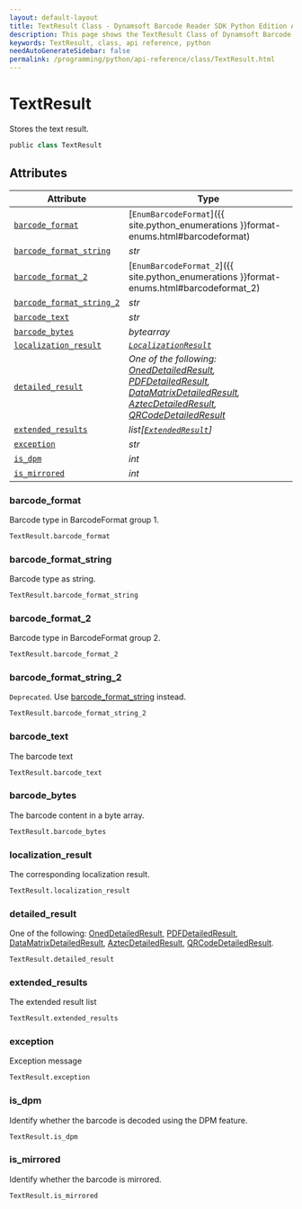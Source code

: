 ```yaml
---
layout: default-layout
title: TextResult Class - Dynamsoft Barcode Reader SDK Python Edition API Reference
description: This page shows the TextResult Class of Dynamsoft Barcode Reader SDK Python Edition.
keywords: TextResult, class, api reference, python
needAutoGenerateSidebar: false
permalink: /programming/python/api-reference/class/TextResult.html
---
```



# TextResult
Stores the text result.

```python
public class TextResult
```  
  

## Attributes
  
| Attribute | Type |
|---------- | ---- |
| [`barcode_format`](#barcode_format) | [`EnumBarcodeFormat`]({{ site.python_enumerations }}format-enums.html#barcodeformat) |
| [`barcode_format_string`](#barcode_format_string) | *str* |
| [`barcode_format_2`](#barcode_format_2) | [`EnumBarcodeFormat_2`]({{ site.python_enumerations }}format-enums.html#barcodeformat_2) |
| [`barcode_format_string_2`](#barcode_format_string_2) | *str* |
| [`barcode_text`](#barcode_text) | *str* |
| [`barcode_bytes`](#barcode_bytes) | *bytearray* |
| [`localization_result`](#localization_result) | *[`LocalizationResult`](LocalizationResult.md)* |
| [`detailed_result`](#detailed_result) | *One of the following: [OnedDetailedResult](OnedDetailedResult.md), [PDFDetailedResult](PDFDetailedResult.md), [DataMatrixDetailedResult](DataMatrixDetailedResult.md), [AztecDetailedResult](AztecDetailedResult.md), [QRCodeDetailedResult](QRCodeDetailedResult.md)* |
| [`extended_results`](#extended_results) | *list[[`ExtendedResult`](ExtendedResult.md)]* |
| [`exception`](#exception) | *str* |
| [`is_dpm`](#is_dpm) | *int* |
| [`is_mirrored`](#is_mirrored) | *int* |


### barcode_format
Barcode type in BarcodeFormat group 1.

```python
TextResult.barcode_format
```

### barcode_format_string
Barcode type as string.

```python
TextResult.barcode_format_string
```

### barcode_format_2
Barcode type in BarcodeFormat group 2.

```python
TextResult.barcode_format_2
```

### barcode_format_string_2
`Deprecated`. Use [barcode_format_string](#barcode_format_string) instead.

```python
TextResult.barcode_format_string_2
```

### barcode_text
The barcode text

```python
TextResult.barcode_text
```

### barcode_bytes
The barcode content in a byte array.

```python
TextResult.barcode_bytes
```

### localization_result
The corresponding localization result.

```python
TextResult.localization_result
```

### detailed_result
One of the following: [OnedDetailedResult](OnedDetailedResult.md), [PDFDetailedResult](PDFDetailedResult.md), [DataMatrixDetailedResult](DataMatrixDetailedResult.md), [AztecDetailedResult](AztecDetailedResult.md), [QRCodeDetailedResult](QRCodeDetailedResult.md).

```python
TextResult.detailed_result
```

### extended_results
The extended result list

```python
TextResult.extended_results
```

### exception
Exception message

```python
TextResult.exception
```

### is_dpm
Identify whether the barcode is decoded using the DPM feature.
```python
TextResult.is_dpm
```

### is_mirrored
Identify whether the barcode is mirrored.
```python
TextResult.is_mirrored
```
